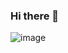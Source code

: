 ### Hi there 👋

![image](https://github.com/drug173/drug173/assets/47415634/1ec8b432-6640-408a-b08a-6bafc0aaeef1)


<!--
**drug173/drug173** is a ✨![vini_puh](https://github.com/drug173/drug173/assets/47415634/62c59520-0562-4af6-90a8-02c2efb0c92a)
 _special_ ✨ repository because its `README.md` (this file) appears on your GitHub profile.

Here are some ideas to get you started:

- 🔭 I’m currently working on ...
- 🌱 I’m currently learning ...
- 👯 I’m looking to collaborate on ...
- 🤔 I’m looking for help with ...
- 💬 Ask me about ...
- 📫 How to reach me: ...
- 😄 Pronouns: ...
- ⚡ Fun fact: ...
-->
